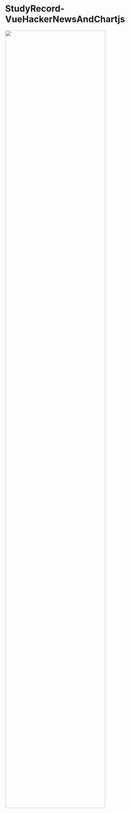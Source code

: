 # StudyRecord-VueHackerNewsAndChartjs

<img width="80%" src="https://user-images.githubusercontent.com/66659846/138234057-0475a683-bb1e-42b9-ad7c-459a9d24acd3.gif"/>    
